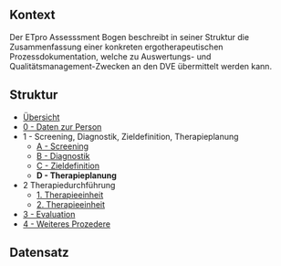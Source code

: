 ## Kontext

Der ETpro Assesssment Bogen beschreibt in seiner Struktur die Zusammenfassung einer konkreten ergotherapeutischen
Prozessdokumentation, welche zu Auswertungs- und Qualitätsmanagement-Zwecken an den DVE übermittelt werden kann.

## Struktur

- [Übersicht](QuestionnaireResponse-ETproAssessment01.html)
- [0 - Daten zur Person](QuestionnaireResponse-ETproAssessment01PersonalData.html)
- 1 - Screening, Diagnostik, Zieldefinition, Therapieplanung
  - [A - Screening](QuestionnaireResponse-ETproAssessment01Screening.html)
  - [B - Diagnostik](QuestionnaireResponse-ETproAssessment01Diagnostics.html)
  - [C - Zieldefinition](QuestionnaireResponse-ETproAssessment01GoalDefinition.html)
  - **D - Therapieplanung**
- 2 Therapiedurchführung
  - [1. Therapieeinheit](QuestionnaireResponse-ETproAssessment01TherapyExecution01.html)
  - [2. Therapieeinheit](QuestionnaireResponse-ETproAssessment01TherapyExecution02.html)
- [3 - Evaluation](QuestionnaireResponse-ETproAssessment01Evaluation.html)
- [4 - Weiteres Prozedere](QuestionnaireResponse-ETproAssessment01FurtherProceeding.html)

## Datensatz